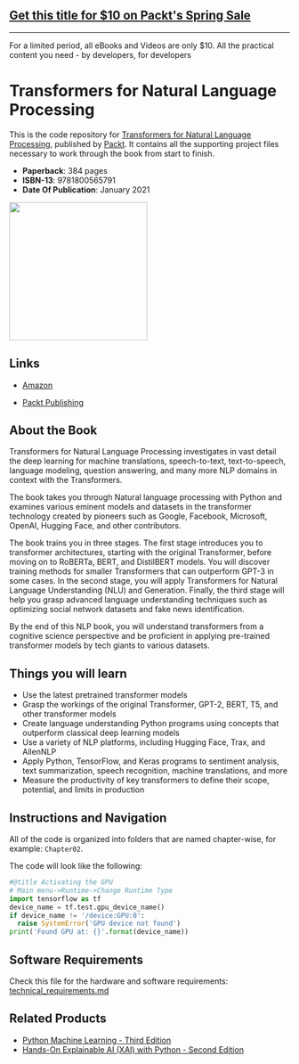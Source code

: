 ## [Get this title for $10 on Packt's Spring Sale](https://www.packt.com/B16681?utm_source=github&utm_medium=packt-github-repo&utm_campaign=spring_10_dollar_2022)
-----
For a limited period, all eBooks and Videos are only $10. All the practical content you need \- by developers, for developers

# Transformers for Natural Language Processing
This is the code repository for [Transformers for Natural Language Processing](https://www.packtpub.com/product/transformers-for-natural-language-processing/9781800565791), published by [Packt](https://www.packtpub.com/?utm_source=github). It contains all the supporting project files necessary to work through the book from start to finish.

* **Paperback**: 384 pages
* **ISBN-13**: 9781800565791
* **Date Of Publication**: January 2021

[<img src="./.other/cover.png" width="248">](https://www.amazon.com/Transformers-Natural-Language-Processing-architectures-ebook/dp/B08S977X8K/)

## Links

* [Amazon](https://www.amazon.com/Transformers-Natural-Language-Processing-architectures-ebook/dp/B08S977X8K/)

* [Packt Publishing](https://www.packtpub.com/product/transformers-for-natural-language-processing/9781800565791)

## About the Book
Transformers for Natural Language Processing investigates in vast detail the deep learning for machine translations, speech-to-text, text-to-speech, language modeling, question answering, and many more NLP domains in context with the Transformers.

The book takes you through Natural language processing with Python and examines various eminent models and datasets in the transformer technology created by pioneers such as Google, Facebook, Microsoft, OpenAI, Hugging Face, and other contributors.

The book trains you in three stages. The first stage introduces you to transformer architectures, starting with the original Transformer, before moving on to RoBERTa, BERT, and DistilBERT models. You will discover training methods for smaller Transformers that can outperform GPT-3 in some cases. In the second stage, you will apply Transformers for Natural Language Understanding (NLU) and Generation. Finally, the third stage will help you grasp advanced language understanding techniques such as optimizing social network datasets and fake news identification.

By the end of this NLP book, you will understand transformers from a cognitive science perspective and be proficient in applying pre-trained transformer models by tech giants to various datasets.

## Things you will learn
* Use the latest pretrained transformer models
* Grasp the workings of the original Transformer, GPT-2, BERT, T5, and other transformer models
* Create language understanding Python programs using concepts that outperform classical deep learning models
* Use a variety of NLP platforms, including Hugging Face, Trax, and AllenNLP
* Apply Python, TensorFlow, and Keras programs to sentiment analysis, text summarization, speech recognition, machine translations, and more
* Measure the productivity of key transformers to define their scope, potential, and limits in production

## Instructions and Navigation
All of the code is organized into folders that are named chapter-wise, for example: `Chapter02`.

The code will look like the following:
```python
#@title Activating the GPU
# Main menu->Runtime->Change Runtime Type
import tensorflow as tf
device_name = tf.test.gpu_device_name()
if device_name != '/device:GPU:0':
  raise SystemError('GPU device not found')
print('Found GPU at: {}'.format(device_name))
```

## Software Requirements

Check this file for the hardware and software requirements: [technical_requirements.md](./.other/technical_requirements.md)

## Related Products

* [Python Machine Learning - Third Edition](https://www.packtpub.com/product/python-machine-learning-third-edition/9781789955750)
* [Hands-On Explainable AI (XAI) with Python - Second Edition](https://www.packtpub.com/product/hands-on-explainable-ai-xai-with-python/9781800208131)

